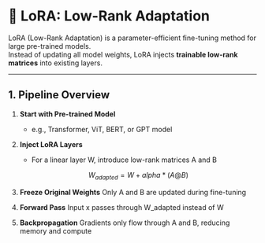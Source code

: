 # 🔹 LoRA: Low-Rank Adaptation

LoRA (Low-Rank Adaptation) is a parameter-efficient fine-tuning method for large pre-trained models.  
Instead of updating all model weights, LoRA injects **trainable low-rank matrices** into existing layers.

---

## 1. Pipeline Overview

1. **Start with Pre-trained Model**
   - e.g., Transformer, ViT, BERT, or GPT model
2. **Inject LoRA Layers**
   - For a linear layer W, introduce low-rank matrices A and B
   ```math
   W_{adapted} = W + alpha * (A @ B)

3. **Freeze Original Weights**
Only A and B are updated during fine-tuning

4. **Forward Pass**
Input x passes through W_adapted instead of W

5. **Backpropagation**
Gradients only flow through A and B, reducing memory and compute
